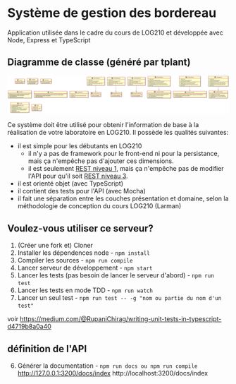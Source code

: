 # Système de gestion des bordereau 
Application utilisée dans le cadre du cours de LOG210 et développée avec Node, Express et TypeScript

## Diagramme de classe (généré par tplant)

![dcl](dist/docs/dcl.svg)

Ce système doit être utilisé pour obtenir l'information de base à la réalisation de votre laboratoire en LOG210. Il possède les qualités suivantes:

 - il est simple pour les débutants en LOG210
   - il n'y a pas de framework pour le front-end ni pour la persistance, mais ça n'empêche pas d'ajouter ces dimensions.
   - il est seulement [REST niveau 1](https://restfulapi.net/richardson-maturity-model/#level-one), mais ça n'empêche pas de modifier l'API pour qu'il soit [REST niveau 3](https://restfulapi.net/richardson-maturity-model/#level-three).
 - il est orienté objet (avec TypeScript)
 - il contient des tests pour l'API (avec Mocha)
 - il fait une séparation entre les couches présentation et domaine, selon la méthodologie de conception du cours LOG210 (Larman)

## Voulez-vous utiliser ce serveur?

1. (Créer une fork et) Cloner
4. Installer les dépendences node - ```npm install```
5. Compiler les sources - ```npm run compile```
6. Lancer serveur de développement - ```npm start```
7. Lancer les tests (pas besoin de lancer le serveur d'abord) - ```npm run test```
8. Lancer les tests en mode TDD - ```npm run watch```
1. Lancer un seul test - ```npm run test -- -g "nom ou partie du nom d'un test"```

voir https://medium.com/@RupaniChirag/writing-unit-tests-in-typescript-d4719b8a0a40

## définition de l'API
6. Générer la documentation - ```npm run docs ou npm run compile```
 http://127.0.0.1:3200/docs/index
 http://localhost:3200/docs/index

